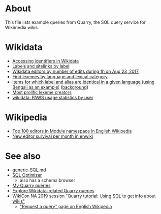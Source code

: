 # About

This file lists example queries from Quarry, the SQL query service for Wikimedia wikis.

# Wikidata

* [Accessing identifiers in Wikidata](https://quarry.wmflabs.org/query/18364)
* [Labels and sitelinks by label](https://quarry.wmflabs.org/query/13025)
* [Wikidata editors by number of edits during 1h on Aug 23, 2017](https://quarry.wmflabs.org/query/20823)
* [Find lexemes by language and lexical category](https://quarry.wmflabs.org/query/28438)
* [items for which label and alias are identical in a given language (using Bengali as an example)](https://quarry.wmflabs.org/query/28558) ([background](https://www.wikidata.org/w/index.php?title=Wikidata:Request_a_query&oldid=733566616#Alias_=_Label_(third_time,_according_to_the_archives)))
* [Most prolific lexeme creators](https://quarry.wmflabs.org/query/35995)
* [wikidata: PAWS usage statistics by user](https://quarry.wmflabs.org/query/28295)

# Wikipedia

* [Top 100 editors in Module namespace in English Wikipedia](https://quarry.wmflabs.org/query/17556)
* [New editor survival per month in enwiki](https://quarry.wmflabs.org/query/17500)

# See also

* [generic-SQL.md](generic-SQL.md)
* [SQL Optimizer](https://tools.wmflabs.org/sql-optimizer)
  - also has a schema browser
* [My Quarry queries](https://quarry.wmflabs.org/Daniel%20Mietchen)
* [Explore Wikidata-related Quarry queries](https://www.wikidata.org/wiki/Wikidata:Wikidata_curricula/Activities/Explore_Wikidata-related_Quarry_queries)
* [WikiCon NA 2019 session "Quarry tutorial: Using SQL to get info about wikis"](https://wikiconference.org/wiki/Submissions:2019/Quarry_tutorial:_Using_SQL_to_get_info_about_wikis)
  - ["Request a query" page on English Wikipedia](https://en.wikipedia.org/wiki/Wikipedia:Request_a_query)
